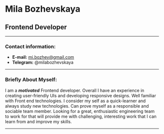 # Mila Bozhevskaya

## Frontend Developer

---

### **Contact information:**

- **E-mail:** mi.bozhev@gmail.com
- **Telegram:** @milabozhevskaya

---

### **Briefly About Myself:**

I am a **_motivated_** Frontend developer. Overall I have an experience in creating user-friendly UIs and developing responsive designs. Well familiar with Front end technologies. I consider my self as a quick-learner and always study new technologies. Can prove myself as a responsible and sociable team member. Looking for a great, enthusiastic engineering team to work for that will provide me with challenging, interesting work that I can learn from and improve my skills.

---
